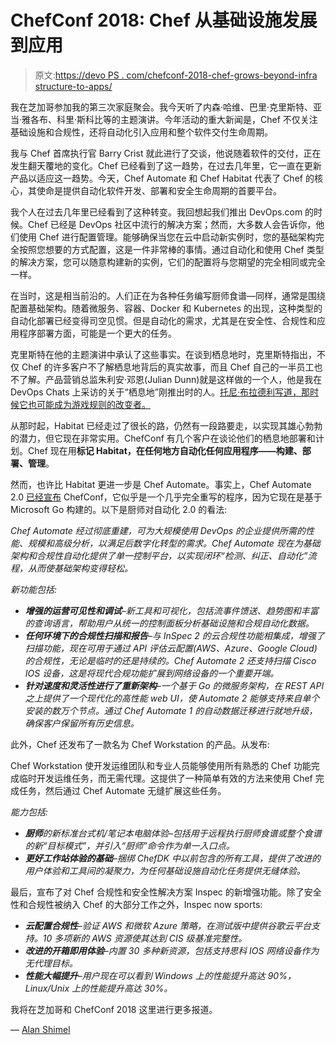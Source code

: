 # ChefConf 2018: Chef 从基础设施发展到应用

> 原文:[https://devo PS . com/chefconf-2018-chef-grows-beyond-infra structure-to-apps/](https://devops.com/chefconf-2018-chef-grows-beyond-infrastructure-to-apps/)

我在芝加哥参加我的第三次家庭聚会。我今天听了内森·哈维、巴里·克里斯特、亚当·雅各布、科里·斯科比等的主题演讲。今年活动的重大新闻是，Chef 不仅关注基础设施和合规性，还将自动化引入应用和整个软件交付生命周期。

我与 Chef 首席执行官 Barry Crist 就此进行了交谈，他说随着软件的交付，正在发生翻天覆地的变化。Chef 已经看到了这一趋势，在过去几年里，它一直在更新产品以适应这一趋势。今天，Chef Automate 和 Chef Habitat 代表了 Chef 的核心，其使命是提供自动化软件开发、部署和安全生命周期的首要平台。

我个人在过去几年里已经看到了这种转变。我回想起我们推出 DevOps.com 的时候。Chef 已经是 DevOps 社区中流行的解决方案；然而，大多数人会告诉你，他们使用 Chef 进行配置管理。能够确保当您在云中启动新实例时，您的基础架构完全按照您想要的方式配置，这是一件非常棒的事情。通过自动化和使用 Chef 类型的解决方案，您可以随意构建新的实例，它们的配置将与您期望的完全相同或完全一样。

在当时，这是相当前沿的。人们正在为各种任务编写厨师食谱—同样，通常是围绕配置基础架构。随着微服务、容器、Docker 和 Kubernetes 的出现，这种类型的自动化部署已经变得司空见惯。但是自动化的需求，尤其是在安全性、合规性和应用程序部署方面，可能是一个更大的任务。

克里斯特在他的主题演讲中承认了这些事实。在谈到栖息地时，克里斯特指出，不仅 Chef 的许多客户不了解栖息地背后的真实故事，而且 Chef 自己的一半员工也不了解。产品营销总监朱利安·邓恩(Julian Dunn)就是这样做的一个人，他是我在 DevOps Chats 上采访的关于“栖息地”刚推出时的人。[托尼·布拉德利写道，那时候它也可能成为游戏规则的改变者。](https://devops.com/chef-potential-game-changer-habitat/)

从那时起，Habitat 已经走过了很长的路，仍然有一段路要走，以实现其雄心勃勃的潜力，但它现在非常实用。ChefConf 有几个客户在谈论他们的栖息地部署和计划。Chef 现在用**标记 Habitat，在任何地方自动化任何应用程序——构建、部署、管理**。

然而，也许比 Habitat 更进一步是 Chef Automate。事实上，Chef Automate 2.0 [已经宣布](https://www.chef.io/press-release/chef-accelerates-enterprise-ability-to-deliver-effortless-infrastructure-and-any-app-anywhere/) ChefConf，它似乎是一个几乎完全重写的程序，因为它现在是基于 Microsoft Go 构建的。以下是厨师对自动化 2.0 的看法:

*Chef Automate 经过彻底重建，可为大规模使用 DevOps 的企业提供所需的性能、规模和高级分析，以满足后数字化转型的需求。Chef Automate 现在为基础架构和合规性自动化提供了单一控制平台，以实现闭环“检测、纠正、自动化”流程，从而使基础架构变得轻松。*

*新功能包括:*

*   ***增强的运营可见性和调试**–新工具和可视化，包括流事件馈送、趋势图和丰富的查询语言，帮助用户从统一的控制面板分析基础设施和合规自动化数据。*
*   ***任何环境下的合规性扫描和报告**–与 InSpec 2 的云合规性功能相集成，增强了扫描功能，现在可用于通过 API 评估云配置(AWS、Azure、Google Cloud)的合规性，无论是临时的还是持续的。Chef Automate 2 还支持扫描 Cisco IOS 设备，这是将现代合规功能扩展到网络设备的一个重要开端。*
*   ***针对速度和灵活性进行了重新架构**–一个基于 Go 的微服务架构，在 REST API 之上提供了一个现代化的高性能 web UI，使 Automate 2 能够支持来自单个安装的数万个节点。通过 Chef Automate 1 的自动数据迁移进行就地升级，确保客户保留所有历史信息。*

此外，Chef 还发布了一款名为 Chef Workstation 的产品。从发布:

Chef Workstation 使开发运维团队和专业人员能够使用所有熟悉的 Chef 功能完成临时开发运维任务，而无需代理。这提供了一种简单有效的方法来使用 Chef 完成任务，然后通过 Chef Automate 无缝扩展这些任务。

*能力包括:*

*   ***厨师**的新标准台式机/笔记本电脑体验–包括用于远程执行厨师食谱或整个食谱的新“目标模式”，并引入“厨师”命令作为单一入口点。*
*   ***更好工作站体验的基础**–捆绑 ChefDK 中以前包含的所有工具，提供了改进的用户体验和工具间的凝聚力，为任何基础设施自动化任务提供无缝体验。*

最后，宣布了对 Chef 合规性和安全性解决方案 Inspec 的新增强功能。除了安全性和合规性被纳入 Chef 的大部分工作之外，Inspec now sports:

*   ***云配置合规性**–验证 AWS 和微软 Azure 策略，在测试版中提供谷歌云平台支持。10 多项新的 AWS 资源使其达到 CIS 级基准完整性。*
*   ***改进的开箱即用体验**–内置 30 多种新资源，包括支持思科 IOS 网络设备作为无代理目标。*
*   ***性能大幅提升**–用户现在可以看到 Windows 上的性能提升高达 90%，Linux/Unix 上的性能提升高达 30%。*

我将在芝加哥和 ChefConf 2018 这里进行更多报道。

— [Alan Shimel](https://devops.com/author/ashimmy/)